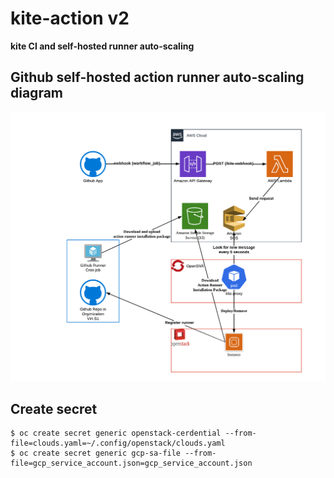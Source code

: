 # kite-action v2

**kite CI and self-hosted runner auto-scaling**

## Github self-hosted action runner auto-scaling diagram

![kite CI diagram](./kite-action-v2.png)

## Create secret

    $ oc create secret generic openstack-cerdential --from-file=clouds.yaml=~/.config/openstack/clouds.yaml
    $ oc create secret generic gcp-sa-file --from-file=gcp_service_account.json=gcp_service_account.json
